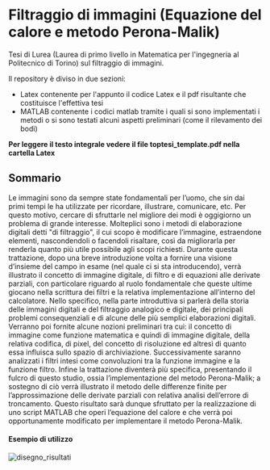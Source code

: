 # Filtraggio di immagini (Equazione del calore e metodo Perona-Malik)
Tesi di Lurea (Laurea di primo livello in Matematica per l'ingegneria al Politecnico di Torino) sul filtraggio di immagini.

Il repository è diviso in due sezioni:
- Latex contenente per l'appunto il codice Latex e il pdf risultante che costituisce l'effettiva tesi
- MATLAB contenente i codici matlab tramite i quali si sono implementati i metodi o si sono testati alcuni aspetti preliminari (come il rilevamento dei bodi)

**Per leggere il testo integrale vedere il file toptesi_template.pdf nella cartella Latex**

## Sommario
Le immagini sono da sempre state fondamentali per l’uomo, che sin dai primi tempi le ha utilizzate per ricordare, illustrare, comunicare, etc. Per questo motivo, cercare di sfruttarle nel migliore
dei modi è oggigiorno un problema di grande interesse. Molteplici sono i metodi di elaborazione digitali detti "di filtraggio", il cui scopo è modificare l’immagine, estraendone elementi,
nascondendoli o facendoli risaltare, così da migliorarla per renderla quanto più utile possibile
agli scopi richiesti.
Durante questa trattazione, dopo una breve introduzione volta a fornire una visione d’insieme
del campo in esame (nel quale ci si sta introducendo), verrà illustrato il concetto di immagine
digitale, di filtro e di equazioni alle derivate parziali, con particolare riguardo al ruolo fondamentale che queste ultime giocano nella scrittura dei filtri e la relativa implementazione all’interno
del calcolatore.
Nello specifico, nella parte introduttiva si parlerà della storia delle immagini digitali e del filtraggio analogico e digitale, dei principali problemi consequenziali e di alcune delle più semplici
elaborazioni digitali. Verranno poi fornite alcune nozioni preliminari tra cui: il concetto di immagine come funzione matematica e quindi di immagine digitale, della relativa codifica, di pixel,
del concetto di risoluzione ed altresì di quanto essa influisca sullo spazio di archiviazione. Successivamente saranno analizzati i filtri intesi come convoluzioni tra la funzione immagine e la
funzione filtro.
Infine la trattazione diventerà più specifica, presentando il fulcro di questo studio, ossia l’implementazione del metodo Perona-Malik; a sostegno di ciò verrà illustrato il metodo delle differenze
finite per l’approssimazione delle derivate parziali con relativa analisi dell’errore di troncamento. Questo risultato sarà dunque sfruttato per la realizzazione di uno script MATLAB che operi
l’equazione del calore e che verrà poi opportunamente modificato per implementare il metodo
Perona-Malik.

#### Esempio di utilizzo
![disegno_risultati](https://user-images.githubusercontent.com/86683344/180495278-9b721e9b-a676-43db-ba63-c69fdcbc0958.png)
